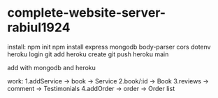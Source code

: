 # complete-website-server-rabiul1924

install:
npm init 
npm install express mongodb body-parser cors dotenv
heroku login
git add 
heroku create
git push heroku main

add with mongodb and heroku

work:
1.addService -> book -> Service
2.book/:id -> Book
3.reviews -> comment -> Testimonials
4.addOrder -> order -> Order list
